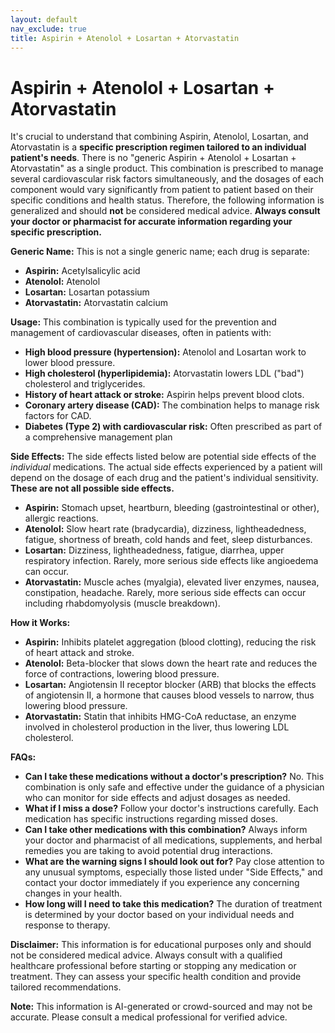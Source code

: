 ```yaml
---
layout: default
nav_exclude: true
title: Aspirin + Atenolol + Losartan + Atorvastatin
---
```


# Aspirin + Atenolol + Losartan + Atorvastatin

It's crucial to understand that combining Aspirin, Atenolol, Losartan, and Atorvastatin is a **specific prescription regimen tailored to an individual patient's needs**.  There is no "generic Aspirin + Atenolol + Losartan + Atorvastatin" as a single product.  This combination is prescribed to manage several cardiovascular risk factors simultaneously, and the dosages of each component would vary significantly from patient to patient based on their specific conditions and health status.  Therefore, the following information is generalized and should **not** be considered medical advice.  **Always consult your doctor or pharmacist for accurate information regarding your specific prescription.**

**Generic Name:**  This is not a single generic name; each drug is separate:

* **Aspirin:** Acetylsalicylic acid
* **Atenolol:** Atenolol
* **Losartan:** Losartan potassium
* **Atorvastatin:** Atorvastatin calcium


**Usage:** This combination is typically used for the prevention and management of cardiovascular diseases, often in patients with:

* **High blood pressure (hypertension):** Atenolol and Losartan work to lower blood pressure.
* **High cholesterol (hyperlipidemia):** Atorvastatin lowers LDL ("bad") cholesterol and triglycerides.
* **History of heart attack or stroke:** Aspirin helps prevent blood clots.
* **Coronary artery disease (CAD):**  The combination helps to manage risk factors for CAD.
* **Diabetes (Type 2) with cardiovascular risk:**  Often prescribed as part of a comprehensive management plan


**Side Effects:** The side effects listed below are potential side effects of the *individual* medications. The actual side effects experienced by a patient will depend on the dosage of each drug and the patient's individual sensitivity.  **These are not all possible side effects.**

* **Aspirin:** Stomach upset, heartburn, bleeding (gastrointestinal or other), allergic reactions.
* **Atenolol:** Slow heart rate (bradycardia), dizziness, lightheadedness, fatigue, shortness of breath, cold hands and feet, sleep disturbances.
* **Losartan:** Dizziness, lightheadedness, fatigue, diarrhea, upper respiratory infection.  Rarely, more serious side effects like angioedema can occur.
* **Atorvastatin:** Muscle aches (myalgia), elevated liver enzymes, nausea, constipation, headache.  Rarely, more serious side effects can occur including rhabdomyolysis (muscle breakdown).


**How it Works:**

* **Aspirin:** Inhibits platelet aggregation (blood clotting), reducing the risk of heart attack and stroke.
* **Atenolol:** Beta-blocker that slows down the heart rate and reduces the force of contractions, lowering blood pressure.
* **Losartan:** Angiotensin II receptor blocker (ARB) that blocks the effects of angiotensin II, a hormone that causes blood vessels to narrow, thus lowering blood pressure.
* **Atorvastatin:** Statin that inhibits HMG-CoA reductase, an enzyme involved in cholesterol production in the liver, thus lowering LDL cholesterol.


**FAQs:**

* **Can I take these medications without a doctor's prescription?** No. This combination is only safe and effective under the guidance of a physician who can monitor for side effects and adjust dosages as needed.
* **What if I miss a dose?**  Follow your doctor's instructions carefully.  Each medication has specific instructions regarding missed doses.
* **Can I take other medications with this combination?**  Always inform your doctor and pharmacist of all medications, supplements, and herbal remedies you are taking to avoid potential drug interactions.
* **What are the warning signs I should look out for?**  Pay close attention to any unusual symptoms, especially those listed under "Side Effects," and contact your doctor immediately if you experience any concerning changes in your health.
* **How long will I need to take this medication?**  The duration of treatment is determined by your doctor based on your individual needs and response to therapy.


**Disclaimer:** This information is for educational purposes only and should not be considered medical advice.  Always consult with a qualified healthcare professional before starting or stopping any medication or treatment.  They can assess your specific health condition and provide tailored recommendations.


**Note:** This information is AI-generated or crowd-sourced and may not be accurate. Please consult a medical professional for verified advice.